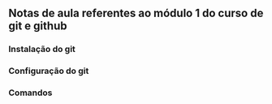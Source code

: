 ## Notas de aula referentes ao módulo 1 do curso de git e github

### Instalação do git

### Configuração do git

### Comandos